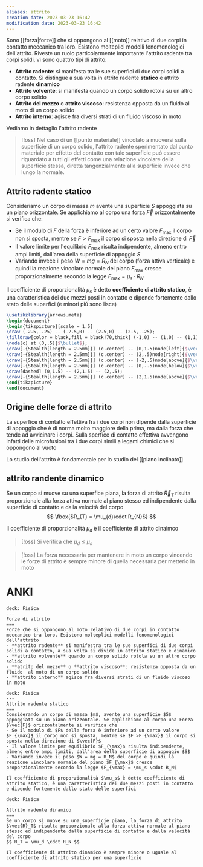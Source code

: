```yaml
---
aliases: attrito
creation date: 2023-03-23 16:42
modification date: 2023-03-23 16:42
---
```


Sono [[forza|forze]] che si oppongono al [[moto]] relativo di due corpi in contatto meccanico tra loro. Esistono molteplici modelli fenomenologici dell'attrito. Riveste un ruolo particolarmente importante l'attrito radente tra corpi solidi, vi sono quattro tipi di attrito:

- **Attrito radente**: si manifesta tra le sue superfici di due corpi solidi a contatto. Si distingue a sua volta in attrito radente **statico** e attrito radente **dinamico**
- **Attrito volvente**: si manifesta quando un corpo solido rotola su un altro corpo solido
- **Attrito del mezzo** o **attrito viscoso**: resistenza opposta da un fluido al moto di un corpo solido
- **Attrito interno**: agisce fra diversi strati di un fluido viscoso in moto

Vediamo in dettaglio l'attrito radente

>[!oss]
>Nel caso di un [[punto materiale]] vincolato a muoversi sulla superficie di un corpo solido, l'attrito radente sperimentato dal punto materiale per effetto del contatto con tale superficie puó essere riguardato a tutti gli effetti come una relazione vincolare della superficie stessa, diretta tangenzialmente alla superficie invece che lungo la normale.


## Attrito radente statico
Consideriamo un corpo di massa $m$ avente una superficie $S$ appoggiata su un piano orizzontale. Se applichiamo al corpo una forza $\vec{F}$ orizzontalmente si verifica che:
- Se il modulo di $F$ della forza è inferiore ad un certo valore $F_{\text{max}}$ il corpo non si sposta, mentre se $F > F_{\text{max}}$ il corpo si sposta nella direzione di $\vec{F}$
- Il valore limite per l'equilibrio $F_{\text{max}}$ risulta indipendente, almeno entro ampi limiti, dall'area della superficie di appoggio $S$
- Variando invece il peso $W = mg = R_{N}$ del corpo (forza attiva verticale) e quindi la reazione vincolare normale del piano $F_{\text{max}}$ cresce proporzionalmente secondo la legge $F_{\text{max}} = \mu_{s} \cdot R_{N}$

Il coefficiente di proporzionalità $\mu_{s}$ è detto **coefficiente di attrito statico**, è una caratteristica dei due mezzi posti in contatto e dipende fortemente dallo stato delle superfici (è minori piú sono lisce)

```tikz
\usetikzlibrary{arrows.meta}
\begin{document}
\begin{tikzpicture}[scale = 1.5]
\draw (-2.5,-.25) -- (-2.5,0) -- (2.5,0) -- (2.5,-.25);
\filldraw[color = black,fill = black!70,thick] (-1,0) -- (1,0) -- (1,1) -- (-1,1) -- (-1,0);
\node(c) at (0,.5){$\bullet$}; 
\draw[-{Stealth[length = 2.5mm]}] (c.center) -- (0,1.5)node[left]{$\vec{R}_N$};
\draw[-{Stealth[length = 2.5mm]}] (c.center) -- (2,.5)node[right]{$\vec{R}_T$};
\draw[-{Stealth[length = 2.5mm]}] (c.center) -- (-2,.5)node[above]{$\vec{F}$};
\draw[-{Stealth[length = 2.5mm]}] (c.center) -- (0,-.5)node[below]{$\vec{W}$};
\draw[dashed] (0,1.5) -- (2,1.5) -- (2,.5);
\draw[-{Stealth[length = 2.5mm]}] (c.center) -- (2,1.5)node[above]{$\vec{R}$};
\end{tikzpicture}
\end{document}
```
## Origine delle forze di attrito
La superfice di contatto effettiva fra i due corpi non dipende dalla superficie di appoggio che è di norma molto maggiore della prima, ma dalla forza che tende ad avvicinare i corpi.
Sulla sperfice di contatto effettiva avvengono infatti delle microfusioni tra i due corpi simili a legami chimici che si oppongono al vuoto

Lo studio dell'attrito è fondamentale per lo studio del [[piano inclinato]]

## attrito randente dinamico
Se un corpo si muove su una superfice piana, la forza di attrito $\vec{R}_{T}$ risulta proporzionale alla forza attiva normale al piano stesso ed indipendente dalla superficie di contatto e dalla velocità del corpo
$$
\fbox{$R_{T} = \mu_{d}\cdot R_{N}$}
$$
  
Il coefficiente di proporzionalità $\mu_{d}$ è il coefficiente di attrito dinaimco

>[!oss]
>Si verifica che $\mu_{d} \leq \mu_{s}$

>[!oss]
>La forza necessaria per mantenere in moto un corpo vincendo le forze di attrito è sempre minore di quella necessaria per metterlo in moto

# ANKI

```anki
deck: Fisica
---
Forze di attrito
===
Forze che si oppongono al moto relativo di due corpi in contatto meccanico tra loro. Esistono molteplici modelli fenomenologici dell'attrito
- **attrito radente** si manifestra tra le sue superfici di due corpi solidi a contatto, a sua volta si divide in attrito statico e dinamico
- **attrito volvente** quando un corpo solido rotola su un altro corpo solido
- **atrito del mezzo** o **attrito viscoso**: resistenza opposta da un fluido  al moto di un corpo solido
- **attrito interno** agisce fra diversi strati di un fluido viscoso in moto
```


```anki
deck: Fisica
---
Attrito radente statico
===
Considerando un corpo di massa $m$, avente una superficie $S$ appoggiata su un piano orizzontale. Se applichiamo al corpo una Forza $\vec{F}$ orizzontalmente si verifica che
- Se il modulo di $F$ della forza è inferiore ad un certo valore $F_{\max}$ il corpo non si sposta, mentre se $F >F_{\max}$ il corpo si sposta nella direzione di $\vec{F}$
- Il valore limite per equilibrio $F_{\max}$ risulta indipendente, almeno entro ampi limiti, dall'area della superficie di appoggio $S$
- Variando invece il peso $W = mg = R_N$ del corpo e quindi la reazione vincolare normale del piano $F_{\max}$ cresce proporzionalmente secondo la legge $F_{\max} = \mu_s \cdot R_N$

Il coefficiente di proporzionalità $\mu_s$ è detto coefficiente di attrito statico, è una caratteristica dei due mezzi posti in contatto e dipende fortemente dallo stato delle superfici
```


```anki
deck: Fisica
---
Attrito radente dinamico
===
Se un corpo si muove su una superficie piana, la forza di attrito $\vec{R}_T$ risulta proporzionale alla forza attiva normale al piano stesso ed indipendente dalla superficie di contatto e dalla velocità del corpo
$$ R_T = \mu_d \cdot R_N $$

Il coefficiente di attrito dinamico è sempre minore o uguale al coefficiente di attrito statico per una superficie
```
